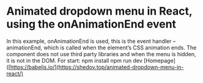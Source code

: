 # Animated dropdown menu in React, using the onAnimationEnd event
In this example, onAnimationEnd is used, this is the event handler – animationEnd, which is called when the element’s CSS animation ends. The component does not use third party libraries and when the menu is hidden, it is not in the DOM.
For start:
npm install
npm run dev
[Homepage]([https://babeljs.io/](https://shedov.top/animated-dropdown-menu-in-react/)
